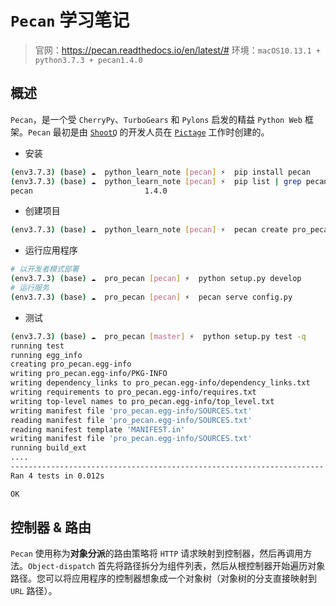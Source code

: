 # `Pecan` 学习笔记

> 官网：https://pecan.readthedocs.io/en/latest/#
> 环境：`macOS10.13.1 + python3.7.3 + pecan1.4.0`

## 概述

`Pecan`，是一个受 `CherryPy`、`TurboGears` 和 `Pylons` 启发的精益 `Python Web` 框架。`Pecan` 最初是由 [`ShootQ`](http://shootq.com/) 的开发人员在 [`Pictage`](http://shootq.com/) 工作时创建的。

- 安装

```bash
(env3.7.3) (base) ☁  python_learn_note [pecan] ⚡  pip install pecan
(env3.7.3) (base) ☁  python_learn_note [pecan] ⚡  pip list | grep pecan
pecan                         1.4.0
```

- 创建项目

```bash
(env3.7.3) (base) ☁  python_learn_note [pecan] ⚡  pecan create pro_pecan
```

- 运行应用程序

```bash
# 以开发者模式部署
(env3.7.3) (base) ☁  pro_pecan [pecan] ⚡  python setup.py develop
# 运行服务
(env3.7.3) (base) ☁  pro_pecan [pecan] ⚡  pecan serve config.py
```

- 测试

```bash
(env3.7.3) (base) ☁  pro_pecan [master] ⚡  python setup.py test -q
running test
running egg_info
creating pro_pecan.egg-info
writing pro_pecan.egg-info/PKG-INFO
writing dependency_links to pro_pecan.egg-info/dependency_links.txt
writing requirements to pro_pecan.egg-info/requires.txt
writing top-level names to pro_pecan.egg-info/top_level.txt
writing manifest file 'pro_pecan.egg-info/SOURCES.txt'
reading manifest file 'pro_pecan.egg-info/SOURCES.txt'
reading manifest template 'MANIFEST.in'
writing manifest file 'pro_pecan.egg-info/SOURCES.txt'
running build_ext
....
----------------------------------------------------------------------
Ran 4 tests in 0.012s

OK
```

## 控制器 & 路由

`Pecan` 使用称为**对象分派**的路由策略将 `HTTP` 请求映射到控制器，然后再调用方法。`Object-dispatch` 首先将路径拆分为组件列表，然后从根控制器开始遍历对象路径。您可以将应用程序的控制器想象成一个对象树（对象树的分支直接映射到 `URL` 路径）。

